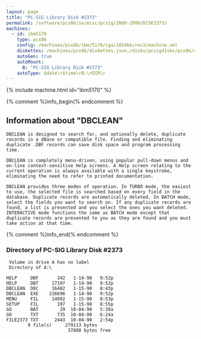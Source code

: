 ```yaml
---
layout: page
title: "PC-SIG Library Disk #2373"
permalink: /software/pcx86/sw/misc/pcsig/2000-2999/DISK2373/
machines:
  - id: ibm5170
    type: pcx86
    config: /machines/pcx86/ibm/5170/cga/1024kb/rev3/machine.xml
    diskettes: /machines/pcx86/diskettes.json,/disks/pcsigdisks/pcx86/diskettes.json
    autoGen: true
    autoMount:
      B: "PC-SIG Library Disk #2373"
    autoType: $date\r$time\rB:\rDIR\r
---
```


{% include machine.html id="ibm5170" %}

{% comment %}info_begin{% endcomment %}

## Information about "DBCLEAN"

    DBCLEAN is designed to search for, and optionally delete, duplicate
    records in a dBase or compatible file. Finding and eliminating
    duplicate .DBF records can save disk space and program processing time.
    
    DBCLEAN is completely menu-driven, using popular pull-down menus and
    on-line context-sensitive Help screens. A Help screen relating to the
    current operation is always available with a single keystroke,
    eliminating the need to refer to printed documentation.
    
    DBCLEAN provides three modes of operation. In TURBO mode, the easiest
    to use, the selected file is searched based on every field in the
    database. Duplicate records are automatically deleted. In BATCH mode,
    select the fields you want to search on. If any duplicate records are
    found, a list is presented and you select the ones you want deleted.
    INTERACTIVE mode functions the same as BATCH mode except that
    duplicate records are presented to you as they are found and you must
    take action at that time.
{% comment %}info_end{% endcomment %}


### Directory of PC-SIG Library Disk #2373

     Volume in drive A has no label
     Directory of A:\

    HELP     DBF       342   1-14-90   9:52p
    HELP     DBT     17197   1-14-90   9:52p
    DBCLEAN  DOC     16482   1-15-90   8:43p
    DBCLEAN  EXE    226696   1-14-90   9:52p
    MENU     FIL     14992   1-15-90   8:53p
    SETUP    FIL       197   1-15-90   8:55p
    GO       BAT        29  10-04-90   5:38a
    GO       TXT       735  10-04-90   6:24a
    FILE2373 TXT      2443  10-04-90   2:54p
            9 file(s)     279113 bytes
                           37888 bytes free
